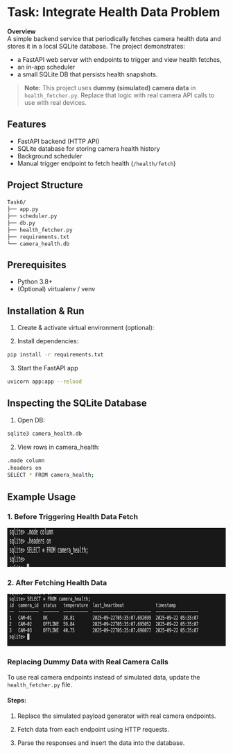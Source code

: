 # Task: Integrate Health Data Problem

**Overview**  
A simple backend service that periodically fetches camera health data and stores it in a local SQLite database. The project demonstrates:

- a FastAPI web server with endpoints to trigger and view health fetches,  
- an in-app scheduler 
- a small SQLite DB that persists health snapshots.  

> **Note:** This project uses **dummy (simulated) camera data** in `health_fetcher.py`. Replace that logic with real camera API calls to use with real devices.
 

##  Features
- FastAPI backend (HTTP API)  
- SQLite database for storing camera health history  
- Background scheduler
- Manual trigger endpoint to fetch health (`/health/fetch`)   

## Project Structure

```plaintext
Task6/
├── app.py              
├── scheduler.py    
├── db.py               
├── health_fetcher.py  
├── requirements.txt   
└── camera_health.db   

```

## Prerequisites
- Python 3.8+  
- (Optional) virtualenv / venv


##  Installation & Run 
1. Create & activate virtual environment (optional):

2. Install dependencies:
```bash
pip install -r requirements.txt
```

3. Start the FastAPI app 
```bash
uvicorn app:app --reload
```

## Inspecting the SQLite Database

1. Open DB:
```bash
sqlite3 camera_health.db
```

2. View rows in camera_health:

```bash
.mode column
.headers on
SELECT * FROM camera_health;

```

## Example Usage
### 1. Before Triggering Health Data Fetch
<img src="images/Initial_database.png" alt="Database before fetch" height="90">

### 2. After Fetching Health Data
<img src="images/Updated_database.png" alt="Database after fetch" height="120">


### Replacing Dummy Data with Real Camera Calls

To use real camera endpoints instead of simulated data, update the `health_fetcher.py` file.

#### Steps:

1. Replace the simulated payload generator with real camera endpoints.

2. Fetch data from each endpoint using HTTP requests.

3. Parse the responses and insert the data into the database.
